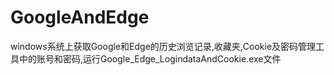 # GoogleAndEdge
windows系统上获取Google和Edge的历史浏览记录,收藏夹,Cookie及密码管理工具中的账号和密码,运行Google_Edge_LogindataAndCookie.exe文件
